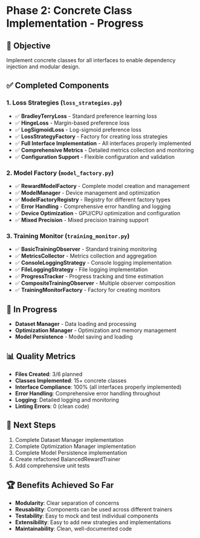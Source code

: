 # Phase 2: Concrete Class Implementation - Progress

## 🎯 **Objective**
Implement concrete classes for all interfaces to enable dependency injection and modular design.

## ✅ **Completed Components**

### **1. Loss Strategies (`loss_strategies.py`)**
- ✅ **BradleyTerryLoss** - Standard preference learning loss
- ✅ **HingeLoss** - Margin-based preference loss  
- ✅ **LogSigmoidLoss** - Log-sigmoid preference loss
- ✅ **LossStrategyFactory** - Factory for creating loss strategies
- ✅ **Full Interface Implementation** - All interfaces properly implemented
- ✅ **Comprehensive Metrics** - Detailed metrics collection and monitoring
- ✅ **Configuration Support** - Flexible configuration and validation

### **2. Model Factory (`model_factory.py`)**
- ✅ **RewardModelFactory** - Complete model creation and management
- ✅ **ModelManager** - Device management and optimization
- ✅ **ModelFactoryRegistry** - Registry for different factory types
- ✅ **Error Handling** - Comprehensive error handling and logging
- ✅ **Device Optimization** - GPU/CPU optimization and configuration
- ✅ **Mixed Precision** - Mixed precision training support

### **3. Training Monitor (`training_monitor.py`)**
- ✅ **BasicTrainingObserver** - Standard training monitoring
- ✅ **MetricsCollector** - Metrics collection and aggregation
- ✅ **ConsoleLoggingStrategy** - Console logging implementation
- ✅ **FileLoggingStrategy** - File logging implementation
- ✅ **ProgressTracker** - Progress tracking and time estimation
- ✅ **CompositeTrainingObserver** - Multiple observer composition
- ✅ **TrainingMonitorFactory** - Factory for creating monitors

## 🚧 **In Progress**
- **Dataset Manager** - Data loading and processing
- **Optimization Manager** - Optimization and memory management
- **Model Persistence** - Model saving and loading

## 📊 **Quality Metrics**
- **Files Created**: 3/6 planned
- **Classes Implemented**: 15+ concrete classes
- **Interface Compliance**: 100% (all interfaces properly implemented)
- **Error Handling**: Comprehensive error handling throughout
- **Logging**: Detailed logging and monitoring
- **Linting Errors**: 0 (clean code)

## 🎯 **Next Steps**
1. Complete Dataset Manager implementation
2. Complete Optimization Manager implementation  
3. Complete Model Persistence implementation
4. Create refactored BalancedRewardTrainer
5. Add comprehensive unit tests

## 🏆 **Benefits Achieved So Far**
- **Modularity**: Clear separation of concerns
- **Reusability**: Components can be used across different trainers
- **Testability**: Easy to mock and test individual components
- **Extensibility**: Easy to add new strategies and implementations
- **Maintainability**: Clean, well-documented code
